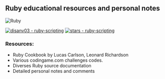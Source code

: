 ## Ruby educational resources and personal notes
![Ruby](https://img.shields.io/badge/ruby-%23CC342D.svg?style=for-the-badge&logo=ruby&logoColor=white)


[![disanv03 - ruby-scripting](https://img.shields.io/static/v1?label=disanv03&message=ruby-scripting&color=red&logo=github)](https://github.com/disanv03/ruby-scripting "Go to GitHub repo")
[![stars - ruby-scripting](https://img.shields.io/github/stars/disanv03/ruby-scripting?style=social)](https://github.com/disanv03/ruby-scripting)


### Resources:
- Ruby Cookbook by Lucas Carlson, Leonard Richardson
- Various codingame.com challenges codes.
- Diverses Ruby source documentation
- Detailed personal notes and comments
